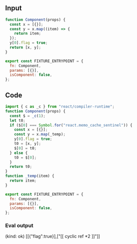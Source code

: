 
## Input

```javascript
function Component(props) {
  const x = [{}];
  const y = x.map((item) => {
    return item;
  });
  y[0].flag = true;
  return [x, y];
}

export const FIXTURE_ENTRYPOINT = {
  fn: Component,
  params: [{}],
  isComponent: false,
};

```

## Code

```javascript
import { c as _c } from "react/compiler-runtime";
function Component(props) {
  const $ = _c(1);
  let t0;
  if ($[0] === Symbol.for("react.memo_cache_sentinel")) {
    const x = [{}];
    const y = x.map(_temp);
    y[0].flag = true;
    t0 = [x, y];
    $[0] = t0;
  } else {
    t0 = $[0];
  }
  return t0;
}
function _temp(item) {
  return item;
}

export const FIXTURE_ENTRYPOINT = {
  fn: Component,
  params: [{}],
  isComponent: false,
};

```
      
### Eval output
(kind: ok) [[{"flag":true}],["[[ cyclic ref *2 ]]"]]